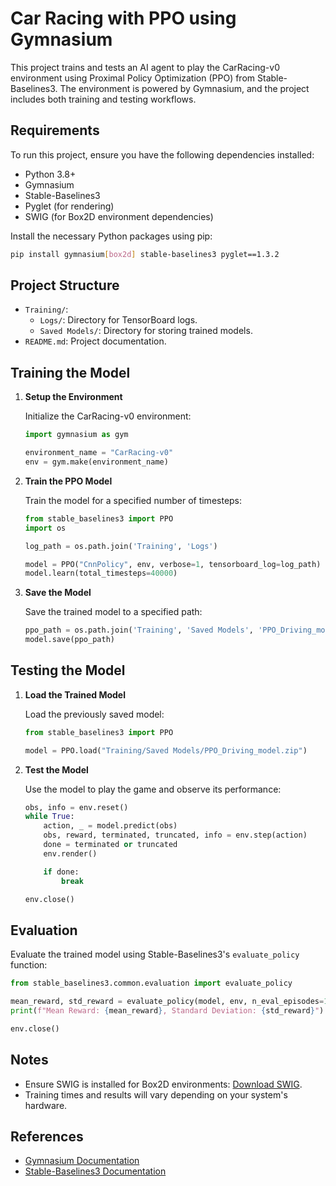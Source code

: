 # Car Racing with PPO using Gymnasium

This project trains and tests an AI agent to play the CarRacing-v0 environment using Proximal Policy Optimization (PPO) from Stable-Baselines3. The environment is powered by Gymnasium, and the project includes both training and testing workflows.

## Requirements

To run this project, ensure you have the following dependencies installed:

- Python 3.8+
- Gymnasium
- Stable-Baselines3
- Pyglet (for rendering)
- SWIG (for Box2D environment dependencies)

Install the necessary Python packages using pip:

```bash
pip install gymnasium[box2d] stable-baselines3 pyglet==1.3.2
```

## Project Structure

- `Training/`:
  - `Logs/`: Directory for TensorBoard logs.
  - `Saved Models/`: Directory for storing trained models.
- `README.md`: Project documentation.

## Training the Model

1. **Setup the Environment**

   Initialize the CarRacing-v0 environment:

   ```python
   import gymnasium as gym

   environment_name = "CarRacing-v0"
   env = gym.make(environment_name)
   ```

2. **Train the PPO Model**

   Train the model for a specified number of timesteps:

   ```python
   from stable_baselines3 import PPO
   import os

   log_path = os.path.join('Training', 'Logs')

   model = PPO("CnnPolicy", env, verbose=1, tensorboard_log=log_path)
   model.learn(total_timesteps=40000)
   ```

3. **Save the Model**

   Save the trained model to a specified path:

   ```python
   ppo_path = os.path.join('Training', 'Saved Models', 'PPO_Driving_model')
   model.save(ppo_path)
   ```

## Testing the Model

1. **Load the Trained Model**

   Load the previously saved model:

   ```python
   from stable_baselines3 import PPO

   model = PPO.load("Training/Saved Models/PPO_Driving_model.zip")
   ```

2. **Test the Model**

   Use the model to play the game and observe its performance:

   ```python
   obs, info = env.reset()
   while True:
       action, _ = model.predict(obs)
       obs, reward, terminated, truncated, info = env.step(action)
       done = terminated or truncated
       env.render()

       if done:
           break

   env.close()
   ```

## Evaluation

Evaluate the trained model using Stable-Baselines3's `evaluate_policy` function:

```python
from stable_baselines3.common.evaluation import evaluate_policy

mean_reward, std_reward = evaluate_policy(model, env, n_eval_episodes=10, render=True)
print(f"Mean Reward: {mean_reward}, Standard Deviation: {std_reward}")

env.close()
```

## Notes

- Ensure SWIG is installed for Box2D environments: [Download SWIG](https://sourceforge.net/projects/swig/files/swigwin/swigwin-4.0.2/swigwin-4.0.2.zip/download?use_mirror=ixpeering).
- Training times and results will vary depending on your system's hardware.

## References

- [Gymnasium Documentation](https://gymnasium.farama.org/)
- [Stable-Baselines3 Documentation](https://stable-baselines3.readthedocs.io/en/master/)
